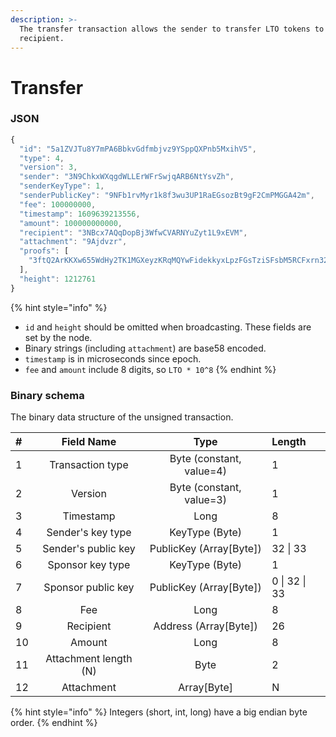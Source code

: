 ```yaml
---
description: >-
  The transfer transaction allows the sender to transfer LTO tokens to the
  recipient.
---
```


# Transfer

### JSON

```javascript
{
  "id": "5a1ZVJTu8Y7mPA6BbkvGdfmbjvz9YSppQXPnb5MxihV5",
  "type": 4,
  "version": 3,
  "sender": "3N9ChkxWXqgdWLLErWFrSwjqARB6NtYsvZh",
  "senderKeyType": 1,
  "senderPublicKey": "9NFb1rvMyr1k8f3wu3UP1RaEGsozBt9gF2CmPMGGA42m",
  "fee": 100000000,
  "timestamp": 1609639213556,
  "amount": 100000000000,
  "recipient": "3NBcx7AQqDopBj3WfwCVARNYuZyt1L9xEVM",
  "attachment": "9Ajdvzr",
  "proofs": [
    "3ftQ2ArKKXw655WdHy2TK1MGXeyzKRqMQYwFidekkyxLpzFGsTziSFsbM5RCFxrn32EzisMgPWtQVQ4e5UqKUcES"
  ],
  "height": 1212761
}
```

{% hint style="info" %}
* `id` and `height` should be omitted when broadcasting. These fields are set by the node.
* Binary strings \(including `attachment`\) are base58 encoded.
* `timestamp` is in microseconds since epoch.
* `fee` and `amount` include 8 digits, so `LTO * 10^8`
{% endhint %}

### Binary schema

The binary data structure of the unsigned transaction.

| \# | Field Name | Type | Length |
| :--- | :---: | :---: | :--- |
| 1 | Transaction type | Byte \(constant, value=4\) | 1 |
| 2 | Version | Byte \(constant, value=3\) | 1 |
| 3 | Timestamp | Long | 8 |
| 4 | Sender's key type | KeyType \(Byte\) | 1 |
| 5 | Sender's public key | PublicKey \(Array\[Byte\]\) | 32 \| 33 |
| 6 | Sponsor key type | KeyType \(Byte\) | 1 |
| 7 | Sponsor public key | PublicKey \(Array\[Byte\]\) | 0 \| 32 \| 33 |
| 8 | Fee | Long | 8 |
| 9 | Recipient | Address \(Array\[Byte\]\) | 26 |
| 10 | Amount | Long | 8 |
| 11 | Attachment length \(N\) | Byte | 2 |
| 12 | Attachment | Array\[Byte\] | N |

{% hint style="info" %}
Integers \(short, int, long\) have a big endian byte order.
{% endhint %}

